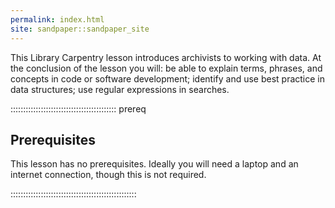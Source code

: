 ```yaml
---
permalink: index.html
site: sandpaper::sandpaper_site
---
```


This Library Carpentry lesson introduces archivists to working with data. At the conclusion of the lesson you will: be able to explain terms, phrases, and concepts in code or software development; identify and use best practice in data structures; use regular expressions in searches.

::::::::::::::::::::::::::::::::::::::::::  prereq

## Prerequisites

This lesson has no prerequisites. Ideally you will need a laptop and an internet connection, though this is not required.


::::::::::::::::::::::::::::::::::::::::::::::::::


